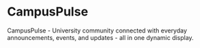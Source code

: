 # CampusPulse
CampusPulse - University community connected with everyday announcements, events, and updates - all in one dynamic display.
